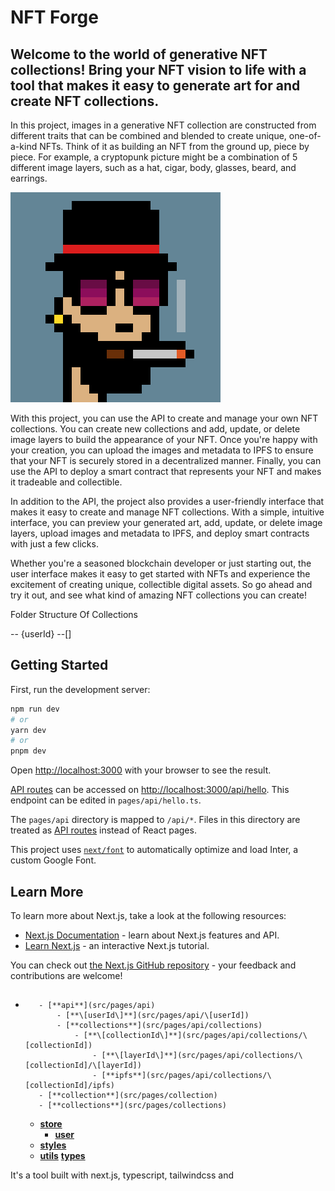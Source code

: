 # NFT Forge

## Welcome to the world of generative NFT collections! Bring your NFT vision to life with a tool that makes it easy to generate art for and create NFT collections.

In this project, images in a generative NFT collection are constructed from different traits that can be combined and blended to create unique, one-of-a-kind NFTs. Think of it as building an NFT from the ground up, piece by piece. For example, a cryptopunk picture might be a combination of 5 different image layers, such as a hat, cigar, body, glasses, beard, and earrings.

![CryptoPunk](./public/cryptopunk.png)

With this project, you can use the API to create and manage your own NFT collections. You can create new collections and add, update, or delete image layers to build the appearance of your NFT. Once you're happy with your creation, you can upload the images and metadata to IPFS to ensure that your NFT is securely stored in a decentralized manner. Finally, you can use the API to deploy a smart contract that represents your NFT and makes it tradeable and collectible.

In addition to the API, the project also provides a user-friendly interface that makes it easy to create and manage NFT collections. With a simple, intuitive interface, you can preview your generated art, add, update, or delete image layers, upload images and metadata to IPFS, and deploy smart contracts with just a few clicks.

Whether you're a seasoned blockchain developer or just starting out, the user interface makes it easy to get started with NFTs and experience the excitement of creating unique, collectible digital assets. So go ahead and try it out, and see what kind of amazing NFT collections you can create!

Folder Structure Of Collections

-- {userId}
--[]

## Getting Started

First, run the development server:

```bash
npm run dev
# or
yarn dev
# or
pnpm dev
```

Open [http://localhost:3000](http://localhost:3000) with your browser to see the result.

[API routes](https://nextjs.org/docs/api-routes/introduction) can be accessed on [http://localhost:3000/api/hello](http://localhost:3000/api/hello). This endpoint can be edited in `pages/api/hello.ts`.

The `pages/api` directory is mapped to `/api/*`. Files in this directory are treated as [API routes](https://nextjs.org/docs/api-routes/introduction) instead of React pages.

This project uses [`next/font`](https://nextjs.org/docs/basic-features/font-optimization) to automatically optimize and load Inter, a custom Google Font.

## Learn More

To learn more about Next.js, take a look at the following resources:

- [Next.js Documentation](https://nextjs.org/docs) - learn about Next.js features and API.
- [Learn Next.js](https://nextjs.org/learn) - an interactive Next.js tutorial.

You can check out [the Next.js GitHub repository](https://github.com/vercel/next.js/) - your feedback and contributions are welcome!

## <!-- tree generated by markdown-notes-tree starts here -->

-        - [**api**](src/pages/api)
             - [**\[userId\]**](src/pages/api/\[userId])
             - [**collections**](src/pages/api/collections)
                 - [**\[collectionId\]**](src/pages/api/collections/\[collectionId])
                     - [**\[layerId\]**](src/pages/api/collections/\[collectionId]/\[layerId])
                     - [**ipfs**](src/pages/api/collections/\[collectionId]/ipfs)
         - [**collection**](src/pages/collection)
         - [**collections**](src/pages/collections)
  - [**store**](src/store)
    - [**user**](src/store/user)
  - [**styles**](src/styles)
  - [**utils**](src/utils)
    [**types**](types)

<!-- tree generated by markdown-notes-tree ends here -->

It's a tool built with next.js, typescript, tailwindcss and

<!-- For mantle hackathon. I'm building a tool that will allow people to easily generate art, metadata and smart contracts for minting NFTs on Mantle testnet, where the image is uploaded to IPFS. First user creates a collection within it the nfts will be created by providing different layers of images(traits) then generating images by stacking on to each other after that user can upload the collection and metadata to ipfs and use next.js app to make and deploy smart contract. Give me some ideas on how should i design website. The tool will allow people to easily create and mint NFTs on Mantle testnet, where the image is uploaded to IPFS. Give me example for page and route layout for this project. It should include Landing page, Page where user can see all of his collections pages for generating art, metadata and uploading data to ipfs for collections and page with smart contract wizzard where user can create smart contracts after he already generated all the art uploaded it to ipfs and generated metadata and uploaded it to ipfs contract wizzard should be similar to "https://wizard.openzeppelin.com/". -->
